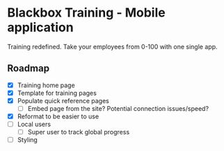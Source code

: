 # Blackbox Training - Mobile application

Training redefined. Take your employees from 0-100 with one single app.

## Roadmap

- [x] Training home page
- [x] Template for training pages
- [x] Populate quick reference pages
    - [ ] Embed page from the site? Potential connection issues/speed?
- [x] Reformat to be easier to use
- [ ] Local users
    - [ ] Super user to track global progress
- [ ] Styling
